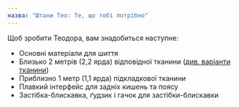 ```yaml
---
назва: "Штани Тео: Те, що тобі потрібно"
---
```


Щоб зробити Теодора, вам знадобиться наступне:

- Основні матеріали для шиття
- Близько 2 метрів (2,2 ярда) відповідної тканини ([див. варіанти тканини](/docs/patterns/theo/fabric))
- Приблизно 1 метр (1,1 ярда) підкладкової тканини
- Плавкий інтерфейс для задніх кишень та поясу
- Застібка-блискавка, ґудзик і гачок для застібки-блискавки
